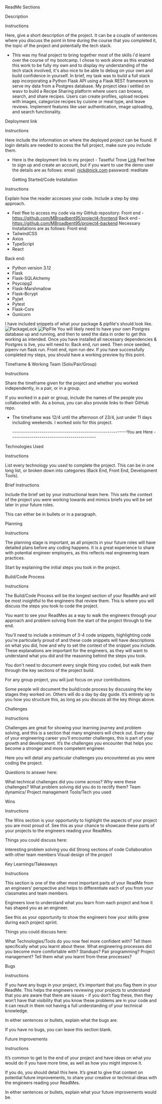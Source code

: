 ReadMe Sections

Description

Instructions

Here, give a short description of the project. It can be a couple of sentences where you discuss the point in time during the course that you completed it, the topic of the project and potentially the tech stack.

- This was my final project to bring together most of the skills i'd learnt over the course of my bootcamp.
  I chose to work alone as this enabled this work to be fully my own and to display my understanding of the tech stack involved, it's also nice to be able to debug on your own and build confidence in yourself.
  In brief, my task was to build a full stack app incorporating a Python Flask API using a Flask REST framework to serve my data from a Postgres database.
  My project idea i settled on wasv to build a Recipe Sharing platform where users can browse, search, and share recipes. Users can create profiles, upload recipes with images, categorize recipes by cuisine or meal type, and leave reviews. Implement features like user authentication, image uploading, and search functionality.

Deployment link

Instructions

Here include the information on where the deployed project can be found. If login details are needed to access the full project, make sure you include them.

- Here is the deployment link to my project - Tasetful Trove
  [Link](https://main--tasteful-trove.netlify.app/)
  Feel free to sign up and create an account, but if you want to use the demo user the details are as follows:
  email: nick@nick.com
  password: meditate

  Getting Started/Code Installation

Instructions

Explain how the reader accesses your code. Include a step by step approach.

- Feel ffee to access my code via my GitHub repository:
  Front end - https://github.com/MBroadbent95/project4-frontend
  Back end - https://github.com/MBroadbent95/project4-backend
  Necessary Installations are as follows:
  Front end:
- TailwindCSS
- Axios
- TypeScript
- React

Back end:

- Python version 3.12
- Flask
- Flask-SQLAlchemy
- Psycopg2
- Flask-Marshmallow
- Flask-Bcrypt
- Pyjwt
- Pytest
- Flask-Cors
- Gunicorn

I have included snippets of what your package & pipfile's should look like.
![PackageLock](./readme-images/fePackage.png)
![PipFile](./readme-images/bePipfile.png)
You will likely need to have your own Postgres database up and running, and then to seed the data in order to get this working as intended.
Once you have installed all necessary dependencies & Postgres is live, you will need to:
Back end, run seed. Then once seeded, pipenv run flask run.
Front end, npm run dev.
If you have successfully completed my steps, you should have a working preview by this point.

Timeframe & Working Team (Solo/Pair/Group)

Instructions

Share the timeframe given for the project and whether you worked independently, in a pair, or in a group.

If you worked in a pair or group, include the names of the people you collaborated with. As a bonus, you can also provide links to their GitHub repo.

- The timeframe was 12/4 until the afternoon of 23/4, just under 11 days including weekends.
  I worked solo for this project.

  -----------------------------------------------------------You are Here --------------------------------------------

Technologies Used

Instructions

List every technology you used to complete the project. This can be in one long list, or broken down into categories (Back End, Front End, Development Tools).

Brief
Instructions

Include the brief set by your instructional team here. This sets the context of the project you were working towards and mimics briefs you will be set later in your future roles.

This can either be in bullets or in a paragraph.

Planning

Instructions

The planning stage is important, as all projects in your future roles will have detailed plans before any coding happens. It is a great experience to share with potential engineer employers, as this reflects real engineering team practices.

Start by explaining the initial steps you took in the project.

Build/Code Process

Instructions

The Build/Code Process will be the longest section of your ReadMe and will be most insightful to the engineers that review them. This is where you will discuss the steps you took to code the project.

You want to see your ReadMes as a way to walk the engineers through your approach and problem solving from the start of the project through to the end.

You'll need to include a minimum of 3-4 code snippets, highlighting code you're particularly proud of and these code snippets will have descriptions on what you did, how and why to set the context of the snippet you include. These explanations are important for the engineers, as they will want to understand what you did and the reasoning behind the steps you took.

You don't need to document every single thing you coded, but walk them through the key sections of the project build.

For any group project, you will just focus on your contributions.

Some people will document the build/code process by discussing the key stages they worked on. Others will do a day by day guide. It’s entirely up to you how you structure this, as long as you discuss all the key things above.

Challenges

Instructions

Challenges are great for showing your learning journey and problem solving, and this is a section that many engineers will check out. Every day of your engineering career you’ll encounter challenges, this is part of your growth and development. It’s the challenges you encounter that helps you become a stronger and more competent engineer.

Here you will detail any particular challenges you encountered as you were coding the project.

Questions to answer here:

What technical challenges did you come across?
Why were these challenges?
What problem solving did you do to rectify them?
Team dynamics/ Project management
Tools/Tech you used

Wins

Instructions

The Wins section is your opportunity to highlight the aspects of your project you are most proud of. See this as your chance to showcase these parts of your projects to the engineers reading your ReadMes.

Things you could discuss here:

Interesting problem solving you did
Strong sections of code
Collaboration with other team members
Visual design of the project

Key Learnings/Takeaways

Instructions

This section is one of the other most important parts of your ReadMe from an engineers’ perspective and helps to differentiate each of you from your classmates and team members.

Engineers love to understand what you learn from each project and how it has shaped you as an engineer.

See this as your opportunity to show the engineers how your skills grew during each project sprint.

Things you could discuss here:

What Technologies/Tools do you now feel more confident with? Tell them specifically what you learnt about these.
What engineering processes did you become more comfortable with? Standups? Pair programming? Project management? Tell them what you learnt from these processes?

Bugs

Instructions

If you have any bugs in your project, it’s important that you flag them in your ReadMe. This helps the engineers reviewing your projects to understand that you are aware that there are issues - if you don’t flag these, then they won’t have that visibility that you know these problems are in your code and it can result in them not having a full understanding of your technical knowledge.

In either sentences or bullets, explain what the bugs are.

If you have no bugs, you can leave this section blank.

Future Improvements

Instructions

It’s common to get to the end of your project and have ideas on what you would do if you have more time, as well as how you might improve it.

If you do, you should detail this here. It’s great to give that context on potential future improvements, to share your creative or technical ideas with the engineers reading your ReadMes.

In either sentences or bullets, explain what your future improvements would be.
